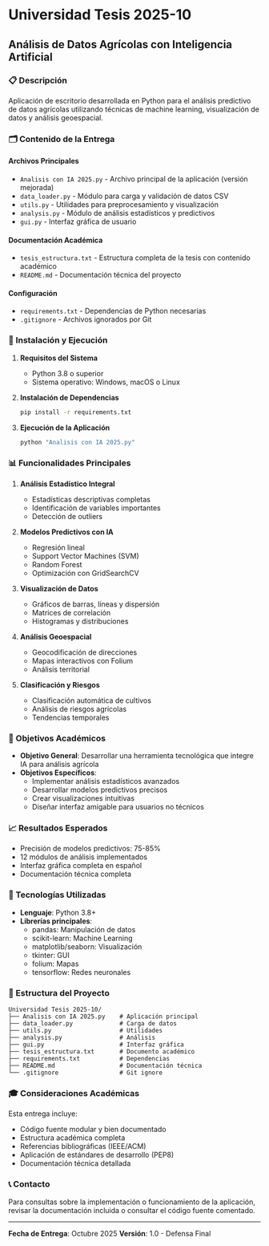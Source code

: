 # Universidad Tesis 2025-10
## Análisis de Datos Agrícolas con Inteligencia Artificial

### 📋 Descripción
Aplicación de escritorio desarrollada en Python para el análisis predictivo de datos agrícolas utilizando técnicas de machine learning, visualización de datos y análisis geoespacial.

### 🗂️ Contenido de la Entrega

#### Archivos Principales
- `Analisis con IA 2025.py` - Archivo principal de la aplicación (versión mejorada)
- `data_loader.py` - Módulo para carga y validación de datos CSV
- `utils.py` - Utilidades para preprocesamiento y visualización
- `analysis.py` - Módulo de análisis estadísticos y predictivos
- `gui.py` - Interfaz gráfica de usuario

#### Documentación Académica
- `tesis_estructura.txt` - Estructura completa de la tesis con contenido académico
- `README.md` - Documentación técnica del proyecto

#### Configuración
- `requirements.txt` - Dependencias de Python necesarias
- `.gitignore` - Archivos ignorados por Git

### 🚀 Instalación y Ejecución

1. **Requisitos del Sistema**
   - Python 3.8 o superior
   - Sistema operativo: Windows, macOS o Linux

2. **Instalación de Dependencias**
   ```bash
   pip install -r requirements.txt
   ```

3. **Ejecución de la Aplicación**
   ```bash
   python "Analisis con IA 2025.py"
   ```

### 📊 Funcionalidades Principales

1. **Análisis Estadístico Integral**
   - Estadísticas descriptivas completas
   - Identificación de variables importantes
   - Detección de outliers

2. **Modelos Predictivos con IA**
   - Regresión lineal
   - Support Vector Machines (SVM)
   - Random Forest
   - Optimización con GridSearchCV

3. **Visualización de Datos**
   - Gráficos de barras, líneas y dispersión
   - Matrices de correlación
   - Histogramas y distribuciones

4. **Análisis Geoespacial**
   - Geocodificación de direcciones
   - Mapas interactivos con Folium
   - Análisis territorial

5. **Clasificación y Riesgos**
   - Clasificación automática de cultivos
   - Análisis de riesgos agrícolas
   - Tendencias temporales

### 🎯 Objetivos Académicos

- **Objetivo General**: Desarrollar una herramienta tecnológica que integre IA para análisis agrícola
- **Objetivos Específicos**:
  - Implementar análisis estadísticos avanzados
  - Desarrollar modelos predictivos precisos
  - Crear visualizaciones intuitivas
  - Diseñar interfaz amigable para usuarios no técnicos

### 📈 Resultados Esperados

- Precisión de modelos predictivos: 75-85%
- 12 módulos de análisis implementados
- Interfaz gráfica completa en español
- Documentación técnica completa

### 🔧 Tecnologías Utilizadas

- **Lenguaje**: Python 3.8+
- **Librerías principales**:
  - pandas: Manipulación de datos
  - scikit-learn: Machine Learning
  - matplotlib/seaborn: Visualización
  - tkinter: GUI
  - folium: Mapas
  - tensorflow: Redes neuronales

### 📝 Estructura del Proyecto

```
Universidad Tesis 2025-10/
├── Analisis con IA 2025.py    # Aplicación principal
├── data_loader.py             # Carga de datos
├── utils.py                   # Utilidades
├── analysis.py                # Análisis
├── gui.py                     # Interfaz gráfica
├── tesis_estructura.txt       # Documento académico
├── requirements.txt           # Dependencias
├── README.md                  # Documentación técnica
└── .gitignore                 # Git ignore
```

### 🎓 Consideraciones Académicas

Esta entrega incluye:
- Código fuente modular y bien documentado
- Estructura académica completa
- Referencias bibliográficas (IEEE/ACM)
- Aplicación de estándares de desarrollo (PEP8)
- Documentación técnica detallada

### 📞 Contacto

Para consultas sobre la implementación o funcionamiento de la aplicación, revisar la documentación incluida o consultar el código fuente comentado.

---
**Fecha de Entrega**: Octubre 2025
**Versión**: 1.0 - Defensa Final